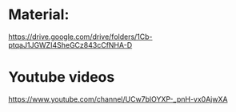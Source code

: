 # Material:
https://drive.google.com/drive/folders/1Cb-ptqaJ1JGWZI4SheGCz843cCfNHA-D

# Youtube videos
https://www.youtube.com/channel/UCw7blOYXP-_pnH-vx0AjwXA
